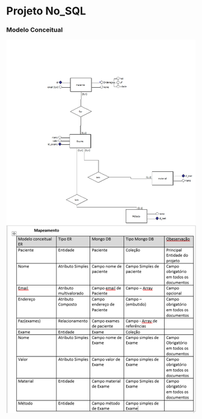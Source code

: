 # Projeto No_SQL
 ### Modelo Conceitual
<p align="center">
  <img src="images/imgbd.jpg" width="800">
 
  <img src="images/mapimg.png" width="800">
  
</p>
